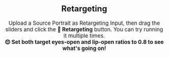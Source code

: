 <br>

<!-- ## Retargeting -->
<!-- <span style="font-size: 1.2em;">🔥 To edit the eyes and lip open ratio of the source portrait, drag the sliders and click the <strong>🚗 Retargeting</strong> button. You can try running it multiple times. <strong>😊 Set both ratios to 0.8 to see what's going on!</strong> </span> -->


<div style="display: flex; justify-content: center; align-items: center; text-align: center; font-size: 1.2em;">
  <div>
    <h2>Retargeting</h2>
    <p>Upload a Source Portrait as Retargeting Input, then drag the sliders and click the <strong>🚗 Retargeting</strong> button. You can try running it multiple times.
    <br>
    <strong>😊 Set both target eyes-open and lip-open ratios to 0.8 to see what's going on!</strong></p>
  </div>
</div>
